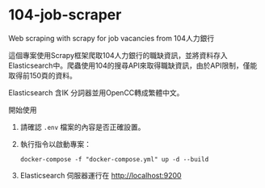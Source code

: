 # 104-job-scraper

Web scraping with scrapy for job vacancies from 104人力銀行

這個專案使用Scrapy框架爬取104人力銀行的職缺資訊，並將資料存入Elasticsearch中。爬蟲使用104的搜尋API來取得職缺資訊，由於API限制，僅能取得前150頁的資料。

Elasticsearch 含IK 分詞器並用OpenCC轉成繁體中文。

開始使用

1. 請確認 `.env` 檔案的內容是否正確設置。
    
2. 執行指令以啟動專案：
    
    `docker-compose -f "docker-compose.yml" up -d --build`
    
3. Elasticsearch 伺服器運行在 [http://localhost:9200](http://localhost:9200)
